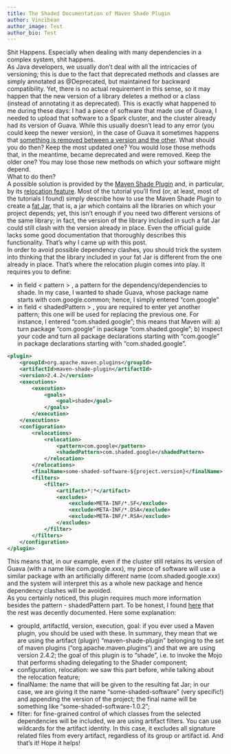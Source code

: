 ```yaml
---
title: The Shaded Documentation of Maven Shade Plugin
author: Vincibean
author_image: Test
author_bio: Test
---
```

Shit Happens. Especially when dealing with many dependencies in a complex system, shit happens.   
As Java developers, we usually don’t deal with all the intricacies of versioning; this is due to the fact that deprecated methods and classes are simply annotated as @Deprecated, but maintained for backward compatibility. Yet, there is no actual requirement in this sense, so it may happen that the new version of a library deletes a method or a class (instead of annotating it as deprecated). This is exactly what happened to me during these days: I had a piece of software that made use of Guava, I needed to upload that software to a Spark cluster, and the cluster already had its version of Guava. While this usually doesn’t lead to any error (you could keep the newer version), in the case of Guava it sometimes happens that [something is removed between a version and the other](http://docs.guava-libraries.googlecode.com/git/javadoc/deprecated-list.html). What should you do then? Keep the most updated one? You would lose those methods that, in the meantime, became deprecated and were removed. Keep the older one? You may lose those new methods on which your software might depend.   
What to do then?   
A possible solution is provided by the [Maven Shade Plugin](https://maven.apache.org/plugins/maven-shade-plugin/) and, in particular, by its [relocation feature](https://maven.apache.org/plugins/maven-shade-plugin/examples/class-relocation.html). Most of the tutorial you’ll find (or, at least, most of the tutorials I found) simply describe how to use the Maven Shade Plugin to create a [fat Jar](http://stackoverflow.com/a/29925421), that is, a jar which contains all the libraries on which your project depends; yet, this isn’t enough if you need two different versions of the same library; in fact, the version of the library included in such a fat Jar could still clash with the version already in place. Even the official guide lacks some good documentation that thoroughly describes this functionality. That’s why I came up with this post.    
In order to avoid possible dependency clashes, you should trick the system into thinking that the library included in your fat Jar is different from the one already in place. That’s where the relocation plugin comes into play. It requires you to define: 
* in field < pattern > , a pattern for the dependency/dependencies to shade. In my case, I wanted to shade Guava, whose package name starts with com.google.common; hence, I simply entered “com.google”
* in field < shadedPattern > , you are required to enter yet another pattern; this one will be used for replacing the previous one. For instance, I entered “com.shaded.google”; this means that Maven will: a) turn package “com.google” in package “com.shaded.google”; b) inspect your code and turn all package declarations starting with “com.google” in package declarations starting with “com.shaded.google”.

```xml
<plugin>
	<groupId>org.apache.maven.plugins</groupId>
	<artifactId>maven-shade-plugin</artifactId>
	<version>2.4.2</version>
	<executions>
		<execution>
			<goals>
				<goal>shade</goal>
			</goals>
		</execution>
	</executions>
	<configuration>
		<relocations>
			<relocation>
				<pattern>com.google</pattern>
				<shadedPattern>com.shaded.google</shadedPattern>
			</relocation>
		</relocations>
		<finalName>some-shaded-software-${project.version}</finalName>
		<filters>
			<filter>
				<artifact>*:*</artifact>
				<excludes>
					<exclude>META-INF/*.SF</exclude>
					<exclude>META-INF/*.DSA</exclude>
					<exclude>META-INF/*.RSA</exclude>
				</excludes>
			</filter>
		</filters>
	</configuration>
</plugin>
```

This means that, in our example, even if the cluster still retains its version of Guava (with a name like com.google.xxx), my piece of software will use a similar package with an artificially different name (com.shaded.google.xxx) and the system will interpret this as a whole new package and hence dependency clashes will be avoided.     
As you certainly noticed, this plugin requires much more information besides the pattern - shadedPattern part. To be honest, I found [here](https://maven.apache.org/plugins/maven-shade-plugin/shade-mojo.html) that the rest was decently documented. Here some explanation:
*	groupId, artifactId, version, execution, goal: if you ever used a Maven plugin, you should be used with these. In summary, they mean that we are using the artifact (plugin) “maven-shade-plugin” belonging to the set of maven plugins (“org.apache.maven.plugins”) and that we are using version 2.4.2; the goal of this plugin is to “shade”, i.e. to invoke the Mojo that performs shading delegating to the Shader component;
*	configuration, relocation: we saw this part before, while talking about the relocation feature;
*	finalName: the name that will be given to the resulting fat Jar; in our case, we are giving it the name “some-shaded-software” (very specific!) and appending the version of the project; the final name will be something like “some-shaded-software-1.0.2”;
*	filter: for fine-grained control of which classes from the selected dependencies will be included, we are using artifact filters. You can use wildcards for the artifact identity. In this case, it excludes all signature related files from every artifact, regardless of its group or artifact id.
And that’s it! Hope it helps!
